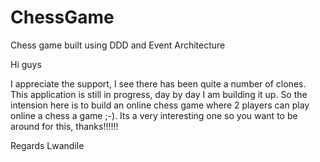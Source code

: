 # ChessGame
Chess game built using DDD and Event Architecture

Hi guys

I appreciate the support, I see there has been quite a number of clones. This application is still in progress, day by day I am building it up. So the intension here is to build an
online chess game where 2 players can play online a chess a game ;-). Its a very interesting one so you want to be around for this, thanks!!!!!!

Regards
Lwandile
